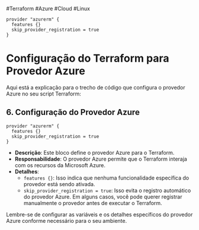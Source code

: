 #Terraform #Azure #Cloud #Linux 

```hcl
provider "azurerm" {
  features {}
  skip_provider_registration = true
}
```

# Configuração do Terraform para Provedor Azure

Aqui está a explicação para o trecho de código que configura o provedor Azure no seu script Terraform:

## 6. **Configuração do Provedor Azure**

```hcl
provider "azurerm" {
  features {}
  skip_provider_registration = true
}
```

- **Descrição**: Este bloco define o provedor Azure para o Terraform.
- **Responsabilidade**: O provedor Azure permite que o Terraform interaja com os recursos da Microsoft Azure.
- **Detalhes**:
    - `features {}`: Isso indica que nenhuma funcionalidade específica do provedor está sendo ativada.
    - `skip_provider_registration = true`: Isso evita o registro automático do provedor Azure. Em alguns casos, você pode querer registrar manualmente o provedor antes de executar o Terraform.

Lembre-se de configurar as variáveis e os detalhes específicos do provedor Azure conforme necessário para o seu ambiente.